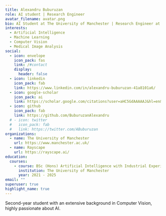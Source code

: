 ```yaml
---
title: Alexandru Buburuzan
role: AI student | Research Engineer
avatar_filename: avatar.png
bio: AI Student at The University of Manchester | Research Engineer at Rayscape
interests:
  - Artificial Intelligence
  - Machine Learning
  - Computer Vision
  - Medical Image Analysis
social:
  - icon: envelope
    icon_pack: fas
    link: /#contact
    display:
      header: false
  - icon: linkedin
    icon_pack: fab
    link: https://www.linkedin.com/in/alexandru-buburuzan-41a8101a6/
  - icon: google-scholar
    icon_pack: ai
    link: https://scholar.google.com/citations?user=aHC5GdAAAAAJ&hl=en&oi=ao
  - icon: github
    icon_pack: fab
    link: https://github.com/BuburuzanAlexandru
  # - icon: twitter
  #   icon_pack: fab
  #   link: https://twitter.com/ABuburuzan
organizations:
  - name: The University of Manchester
    url: https://www.manchester.ac.uk/
  - name: Rayscape
    url: https://rayscape.ai/
education:
  courses:
    - course: BSc (Hons) Artificial Intelligence with Industrial Experience
      institution: The University of Manchester
      year: 2021 - 2025
email: ""
superuser: true
highlight_name: true
---
```

Second-year student with an extensive background in Computer Vision, highly passionate about AI.